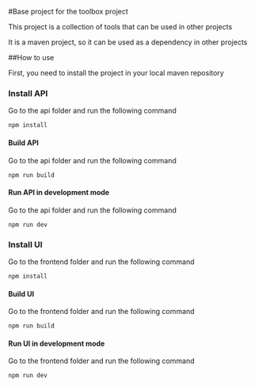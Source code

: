 #Base project for the toolbox project
<p>This project is a collection of tools that can be used in other projects</p>
<p>It is a maven project, so it can be used as a dependency in other projects</p>

##How to use
<p>First, you need to install the project in your local maven repository</p>

### Install API
<p>Go to the api folder and run the following command</p>

``
npm install
``
#### Build API
<p>Go to the api folder and run the following command</p>

``
npm run build
``

#### Run API in development mode
<p>Go to the api folder and run the following command</p>

``
npm run dev
``

### Install UI
<p>Go to the frontend folder and run the following command</p>

``
npm install
``

#### Build UI
<p>Go to the frontend folder and run the following command</p>

``
npm run build
``
#### Run UI in development mode
<p>Go to the frontend folder and run the following command</p>

``
npm run dev
``
